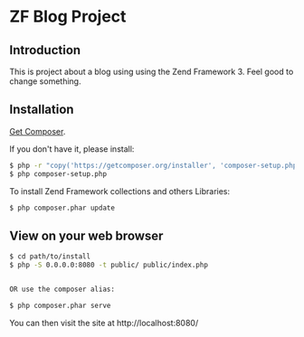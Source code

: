 # ZF Blog Project

## Introduction

This is project about a blog using using the Zend Framework 3.
Feel good to change something.

## Installation

[Get Composer](https://getcomposer.org/).

If you don't have it, please install:

```bash
$ php -r "copy('https://getcomposer.org/installer', 'composer-setup.php');"
$ php composer-setup.php
```

To install Zend Framework collections and others Libraries:

```bash
$ php composer.phar update
```

## View on your web browser

```bash
$ cd path/to/install
$ php -S 0.0.0.0:8080 -t public/ public/index.php


OR use the composer alias:

$ php composer.phar serve
```


You can then visit the site at http://localhost:8080/

